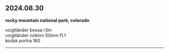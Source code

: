 ## 2024.08.30
**rocky mountain national park, colorado**

voigtländer bessa r3m <br>
voigtländer nokton 50mm f1.1 <br>
kodak portra 160<br>

---
